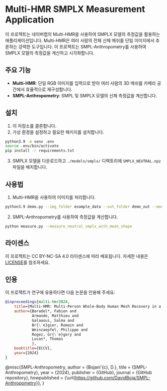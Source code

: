 # Multi-HMR SMPLX Measurement Application

이 프로젝트는 네이버랩의 Multi-HMR을 사용하여 SMPLX 모델의 측정값을 활용하는 애플리케이션입니다. Multi-HMR은 여러 사람의 전체 신체 메쉬를 단일 이미지에서 추론하는 강력한 도구입니다. 이 프로젝트는 SMPL-Anthropometry를 사용하여 SMPLX 모델의 측정값을 계산하고 시각화합니다.

## 주요 기능

- **Multi-HMR**: 단일 RGB 이미지를 입력으로 받아 여러 사람의 3D 메쉬를 카메라 공간에서 효율적으로 재구성합니다.
- **SMPL-Anthropometry**: SMPL 및 SMPLX 모델의 신체 측정값을 계산합니다.

## 설치

1. 이 저장소를 클론합니다.
2. 가상 환경을 설정하고 필요한 패키지를 설치합니다.

```bash
python3.9 -m venv .env
source .env/bin/activate
pip install -r requirements.txt
```

3. SMPLX 모델을 다운로드하고 `./models/smplx/` 디렉토리에 `SMPLX_NEUTRAL.npz` 파일을 배치합니다.

## 사용법

1. Multi-HMR을 사용하여 이미지를 처리합니다.

```bash
python3.9 demo.py --img_folder example_data --out_folder demo_out --model_name multiHMR_896_L
```

2. SMPL-Anthropometry를 사용하여 측정값을 계산합니다.

```bash
python measure.py --measure_neutral_smplx_with_mean_shape
```

## 라이센스

이 프로젝트는 CC BY-NC-SA 4.0 라이센스에 따라 배포됩니다. 자세한 내용은 [LICENSE](./LICENSE)를 참조하세요.

## 인용

이 프로젝트가 연구에 유용하다면 다음 논문을 인용해 주세요:

```bibtex
@inproceedings{multi-hmr2024,
    title={Multi-HMR: Multi-Person Whole-Body Human Mesh Recovery in a Single Shot},
    author={Baradel*, Fabien and 
            Armando, Matthieu and 
            Galaaoui, Salma and 
            Br{\'e}gier, Romain and 
            Weinzaepfel, Philippe and 
            Rogez, Gr{\'e}gory and
            Lucas*, Thomas
            },
    booktitle={ECCV},
    year={2024}
}
```

@misc{SMPL-Anthropometry,
  author = {Bojani\'{c}, D.},
  title = {SMPL-Anthropometry},
  year = {2024},
  publisher = {GitHub},
  journal = {GitHub repository},
  howpublished = {\url{https://github.com/DavidBoja/SMPL-Anthropometry}},
}